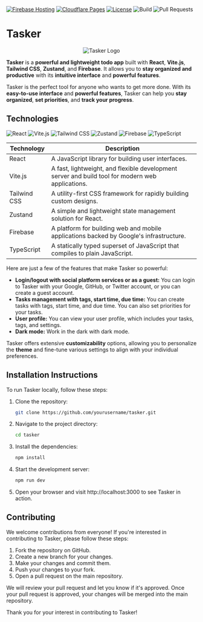 [![Firebase Hosting](https://img.shields.io/badge/Firebase-Hosting-FFCA28?logo=firebase&logoColor=white)](https://real-todos-6d1b4.web.app/)
[![Cloudflare Pages](https://img.shields.io/badge/Cloudflare-Pages-F38020?logo=cloudflare&logoColor=white)](https://react-todos.pages.dev)
[![License](https://img.shields.io/badge/license-MIT-blue.svg)](https://github.com/vdloc/tasker/blob/master/LICENSE)
![Build](https://img.shields.io/badge/build-passing-brightgreen?style=flat)
![Pull Requests](https://img.shields.io/github/issues-pr/vdloc/tasker?style=flat)


# Tasker

<div style="text-align:center;">
  <img src="/markdown/img/tasker.png" alt="Tasker Logo">
</div>

**Tasker** is a **powerful and lightweight todo app** built with **React**, **Vite.js**, **Tailwind CSS**, **Zustand**, and **Firebase**. It allows you to **stay organized and productive** with its **intuitive interface** and **powerful features**.

Tasker is the perfect tool for anyone who wants to get more done. With its **easy-to-use interface** and **powerful features**, Tasker can help you **stay organized**, **set priorities**, and **track your progress**.

## Technologies

![React](https://img.shields.io/badge/-React-61DAFB?logo=react&logoColor=white&style=flat)
![Vite.js](https://img.shields.io/badge/-Vite.js-646CFF?logo=vite&logoColor=white&style=flat)
![Tailwind CSS](https://img.shields.io/badge/-Tailwind_CSS-38B2AC?logo=tailwind-css&logoColor=white&style=flat)
![Zustand](https://img.shields.io/badge/-Zustand-FFC83D?logo=zustand&logoColor=white&style=flat)
![Firebase](https://img.shields.io/badge/-Firebase-FFCA28?logo=firebase&logoColor=white&style=flat)
![TypeScript](https://img.shields.io/badge/-TypeScript-3178C6?logo=typescript&logoColor=white&style=flat)

| Technology   | Description                                                                                      |
| ------------ | ------------------------------------------------------------------------------------------------ |
| React        | A JavaScript library for building user interfaces.                                               |
| Vite.js      | A fast, lightweight, and flexible development server and build tool for modern web applications. |
| Tailwind CSS | A utility-first CSS framework for rapidly building custom designs.                               |
| Zustand      | A simple and lightweight state management solution for React.                                    |
| Firebase     | A platform for building web and mobile applications backed by Google's infrastructure.           |
| TypeScript   | A statically typed superset of JavaScript that compiles to plain JavaScript.                     |

Here are just a few of the features that make Tasker so powerful:

- **Login/logout with social platform services or as a guest:** You can login to Tasker with your Google, GitHub, or Twitter account, or you can create a guest account.
- **Tasks management with tags, start time, due time:** You can create tasks with tags, start time, and due time. You can also set priorities for your tasks.
- **User profile:** You can view your user profile, which includes your tasks, tags, and settings.
- **Dark mode:** Work in the dark with dark mode.

Tasker offers extensive **customizability** options, allowing you to personalize the **theme** and fine-tune various settings to align with your individual preferences.



## Installation Instructions

To run Tasker locally, follow these steps:

1. Clone the repository:
   ```bash
   git clone https://github.com/yourusername/tasker.git
   ```
2. Navigate to the project directory:
   ```bash
   cd tasker
   ```
3. Install the dependencies:
   ```bash
   npm install
   ```
4. Start the development server:
   ```bash
   npm run dev
   ```
5. Open your browser and visit http://localhost:3000 to see Tasker in action.

## Contributing

We welcome contributions from everyone! If you're interested in contributing to Tasker, please follow
these steps:

1. Fork the repository on GitHub.
2. Create a new branch for your changes.
3. Make your changes and commit them.
4. Push your changes to your fork.
5. Open a pull request on the main repository.

We will review your pull request and let you know if it's approved. Once your pull request is approved, your changes will be merged into the main repository.

Thank you for your interest in contributing to Tasker!
